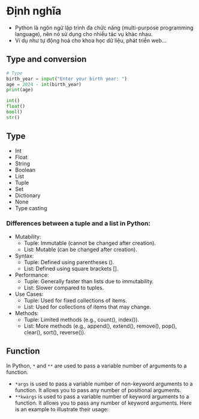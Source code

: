 # Định nghĩa
- Python là ngôn ngữ lập trình đa chức năng (multi-purpose programming language), nên nó sử dụng cho nhiều tác vụ khác nhau.
- Ví dụ như tự động hoá cho khoa học dữ liệu, phát triển web...

## Type and conversion
```python
# Type
birth_year = input("Enter your birth year: ")
age = 2024 - int(birth_year)
print(age)

int()
float()
bool()
str()
```
## Type 
- Int 
- Float
- String
- Boolean
- List
- Tuple
- Set
- Dictionary
- None
- Type casting

### Differences between a tuple and a list in Python:  
- Mutability:  
  - Tuple: Immutable (cannot be changed after creation).
  - List: Mutable (can be changed after creation).
- Syntax:  
  - Tuple: Defined using parentheses ().
  - List: Defined using square brackets [].
- Performance:
  - Tuple: Generally faster than lists due to immutability.
  - List: Slower compared to tuples.
- Use Cases:  
  - Tuple: Used for fixed collections of items.
  - List: Used for collections of items that may change.
- Methods:  
  - Tuple: Limited methods (e.g., count(), index()).
  - List: More methods (e.g., append(), extend(), remove(), pop(), clear(), sort(), reverse()).

## Function
In Python, `*` and `**` are used to pass a variable number of arguments to a function.  
- `*args` is used to pass a variable number of non-keyword arguments to a function. It allows you to pass any number of positional arguments.
- `**kwargs` is used to pass a variable number of keyword arguments to a function. It allows you to pass any number of keyword arguments.
Here is an example to illustrate their usage: